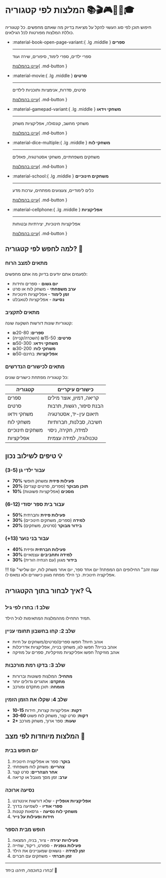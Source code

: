 # המלצות לפי קטגוריה 📚🎬🎮🎲📱🎓

חיפוש תוכן לפי סוג העשוי להקל על מציאת בדיוק מה שאתם מחפשים. כל קטגוריה כוללת המלצות מפורטות לכל הגילאים.

<div class="grid cards" markdown>

-   :material-book-open-page-variant:{ .lg .middle } **ספרים**

    ---

    ספרי ילדים, ספרי לימוד, סיפורים, שירה ועוד
    
    [עיינו בהמלצות](books.md){ .md-button }

-   :material-movie:{ .lg .middle } **סרטים**

    ---

    סרטים, סדרות, אנימציות ותוכניות לילדים
    
    [עיינו בהמלצות](movies.md){ .md-button }

-   :material-gamepad-variant:{ .lg .middle } **משחקי וידאו**

    ---

    משחקי מחשב, קונסולה, אפליקציות משחק
    
    [עיינו בהמלצות](video-games.md){ .md-button }

-   :material-dice-multiple:{ .lg .middle } **משחקי לוח**

    ---

    משחקים משפחתיים, משחקי אסטרטגיה, פאזלים
    
    [עיינו בהמלצות](board-games.md){ .md-button }

-   :material-school:{ .lg .middle } **משחקים חינוכיים**

    ---

    כלים לימודיים, צעצועים מפתחים, ערכות מדע
    
    [עיינו בהמלצות](educational-games.md){ .md-button }

-   :material-cellphone:{ .lg .middle } **אפליקציות**

    ---

    אפליקציות חינוכיות, יצירתיות ובטוחות
    
    [עיינו בהמלצות](apps.md){ .md-button }

</div>

## למה לחפש לפי קטגוריה? 🎯

### מתאים למצב הרוח
לפעמים אתם יודעים בדיוק מה אתם מחפשים:
- **יום גשום** - ספרים וחידות
- **ערב משפחתי** - משחק לוח או סרט
- **זמן לימוד** - אפליקציות חינוכיות
- **נסיעה** - אפליקציות לטאבלט

### מתאים לתקציב
קטגוריות שונות דורשות השקעה שונה:
- **ספרים**: ₪20-80
- **סרטים**: ₪15-50 (השכרה/קנייה)
- **משחקי וידאו**: ₪50-300
- **משחקי לוח**: ₪30-200
- **אפליקציות**: בחינם-₪50

### מתאים לכישורים הנדרשים
כל קטגוריה מפתחת כישורים שונים:

| קטגוריה | כישורים עיקריים |
|----------|------------------|
| ספרים | קריאה, דמיון, אוצר מילים |
| סרטים | הבנת סיפור, רגשות, תרבות |
| משחקי וידאו | תיאום עין-יד, אסטרטגיה |
| משחקי לוח | חשיבה, סבלנות, חברותיות |
| משחקים חינוכיים | למידה, חקירה, ניסוי |
| אפליקציות | טכנולוגיה, למידה עצמית |

## טיפים לשילוב נכון 💡

### עבור ילדי גן (3-5)
- **70% פעילות פיזית** ומשחק חופשי
- **20% תוכן מבוקר** (ספרים, סרטים קצרים)
- **10% מסכים** (אפליקציות פשוטות)

### עבור בית ספר יסודי (6-12)
- **50% פעילות פיזית** וחברתית
- **30% למידה** (ספרים, משחקים חינוכיים)
- **20% בידור מבוקר** (סרטים, משחקים)

### עבור בני נוער (13+)
- **40% פעילות חברתית** ופיזית
- **30% למידה ותחביבים** עצמאיים
- **30% בידור** מגוון (עם הנחיה הורית)

!!! tip "עצה זהב"
    החילופים הם המפתח! יום אחד ספר, יום אחר משחק לוח, יום שלישי אפליקציה חינוכית. 
    כך הילד מפתח מגוון כישורים ולא נמאס לו.

## איך לבחור בתוך הקטגוריה? 🔍

### שלב 1: בחרו לפי גיל
תמיד התחילו מההמלצות המתאימות לגיל הילד.

### שלב 2: קחו בחשבון תחומי עניין
- אוהב חיות? חפשו ספרים/סרטים/משחקים על חיות
- אוהב בנייה? חפשו לגו, משחקי בנייה, אפליקציות אדריכלות
- אוהב מוזיקה? חפשו אפליקציות מוזיקליות, ספרים על מוזיקה

### שלב 3: בדקו רמת מורכבות
- **מתחיל**: המלצות פשוטות וברורות
- **מתקדם**: אתגרים גדולים יותר
- **מומחה**: תוכן מתקדם ומורכב

### שלב 4: שקלו את הזמן הזמין
- **10-15 דקות**: אפליקציות קצרות, חידות
- **30-60 דקות**: סרט קצר, משחק לוח פשוט
- **2+ שעות**: ספר ארוך, משחק מורכב

## המלצות מיוחדות לפי מצב 🌟

### יום חופש בבית
1. **בוקר**: ספר או אפליקציה חינוכית
2. **צהריים**: משחק לוח משפחתי
3. **אחר הצהריים**: סרט קצר
4. **ערב**: זמן מסך מוגבל או קריאה

### נסיעה ארוכה
1. **אפליקציות אופליין** - שלא דורשות אינטרנט
2. **ספרי אודיו** - לשמיעה בדרך
3. **משחקי לוח נסיעה** - גרסאות קטנות
4. **חידות ופעילות על נייר**

### חופש מבית הספר
1. **פעילויות יצירה** - ציור, בניה, המצאה
2. **פעילות גופנית** - ספורט, ריקוד, שחייה
3. **זמן למידה** - נושאים שמעניינים את הילד
4. **זמן חברתי** - משחקים עם חברים

---

*בחרו בחוכמה, תיהנו ביחד!* 🎉